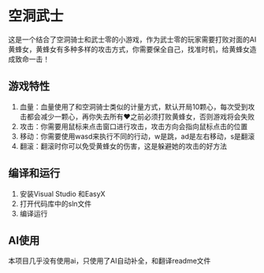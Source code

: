 # 空洞武士

这是一个结合了空洞骑士和武士零的小游戏，作为武士零的玩家需要打败对面的AI黄蜂女，黄蜂女有多种多样的攻击方式，你需要保全自己，找准时机，给黄蜂女造成致命一击！

## 游戏特性

1. 血量：血量使用了和空洞骑士类似的计量方式，默认开局10颗心，每次受到攻击都会减少一颗心，再你失去所有♥之前必须打败黄蜂女，否则游戏将会失败
2. 攻击：你需要用鼠标来点击窗口进行攻击，攻击方向会指向鼠标点击的位置
3. 移动：你需要使用wasd来执行不同的行动，w是跳，ad是左右移动，s是翻滚
4. 翻滚：翻滚时你可以免受黄蜂女的伤害，这是躲避她的攻击的好方法

## 编译和运行

1. 安装Visual Studio 和EasyX
2. 打开代码库中的sln文件
3. 编译运行

## AI使用

本项目几乎没有使用ai，只使用了AI自动补全，和翻译readme文件
